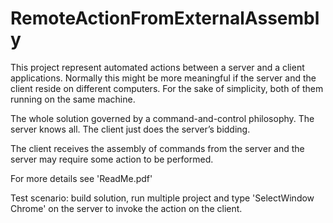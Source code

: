 # RemoteActionFromExternalAssembly

This project represent automated actions between a server and a client applications.
Normally this might be more meaningful if the server and the client reside on different computers. For the sake of simplicity, both of them running on the same machine.

The whole solution governed by a command-and-control philosophy. The server knows all. The client just does the server’s bidding.

The client receives the assembly of commands from the server and the server may require some action to be performed.

For more details see 'ReadMe.pdf'


Test scenario:
build solution, run multiple project and type 'SelectWindow Chrome' on the server to invoke the action on the client.
